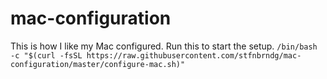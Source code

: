 # mac-configuration

This is how I like my Mac configured. Run this to start the setup.
``` /bin/bash -c "$(curl -fsSL https://raw.githubusercontent.com/stfnbrndg/mac-configuration/master/configure-mac.sh)" ```
